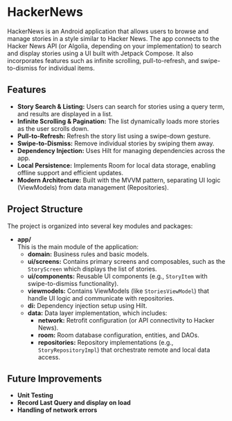 # HackerNews

HackerNews is an Android application that allows users to browse and manage stories in a style similar to Hacker News. The app connects to the Hacker News API (or Algolia, depending on your implementation) to search and display stories using a UI built with Jetpack Compose. It also incorporates features such as infinite scrolling, pull-to-refresh, and swipe-to-dismiss for individual items.

## Features

- **Story Search & Listing:** Users can search for stories using a query term, and results are displayed in a list.
- **Infinite Scrolling & Pagination:** The list dynamically loads more stories as the user scrolls down.
- **Pull-to-Refresh:** Refresh the story list using a swipe-down gesture.
- **Swipe-to-Dismiss:** Remove individual stories by swiping them away.
- **Dependency Injection:** Uses Hilt for managing dependencies across the app.
- **Local Persistence:** Implements Room for local data storage, enabling offline support and efficient updates.
- **Modern Architecture:** Built with the MVVM pattern, separating UI logic (ViewModels) from data management (Repositories).

## Project Structure

The project is organized into several key modules and packages:

- **app/**  
  This is the main module of the application:
    - **domain:** Business rules and basic models.
    - **ui/screens:** Contains primary screens and composables, such as the `StoryScreen` which displays the list of stories.
    - **ui/components:** Reusable UI components (e.g., `StoryItem` with swipe-to-dismiss functionality).
    - **viewmodels:** Contains ViewModels (like `StoriesViewModel`) that handle UI logic and communicate with repositories.
    - **di:** Dependency injection setup using Hilt.
    - **data:** Data layer implementation, which includes:
        - **network:** Retrofit configuration (or API connectivity to Hacker News).
        - **room:** Room database configuration, entities, and DAOs.
        - **repositories:** Repository implementations (e.g., `StoryRepositoryImpl`) that orchestrate remote and local data access.

## Future Improvements
- **Unit Testing**
- **Record Last Query and display on load**
- **Handling of network errors** 

